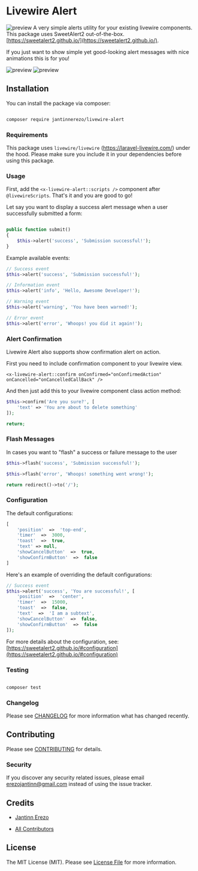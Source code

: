 
# Livewire Alert
![preview](https://banners.beyondco.de/Livewire%20Alert.jpeg?theme=dark&packageName=jantinnerezo%2Flivewire-alert&pattern=architect&style=style_1&description=A+very+simple+SweetAlert2+utility+for+your+Livewire+components&md=1&fontSize=100px&images=https%3A%2F%2Flaravel.com%2Fimg%2Flogomark.min.svg)
A very simple alerts utility for your existing livewire components. This package uses SweetAlert2 out-of-the-box. [https://sweetalert2.github.io/](https://sweetalert2.github.io/).

If you just want to show simple yet good-looking alert messages with nice animations this is for you!

![preview](https://raw.githubusercontent.com/jantinnerezo/livewire-alert/master/toast-preview.gif?token=AHC4OVKI6SNQ6DYWJ3AQQQK64WW6G)
![preview](https://raw.githubusercontent.com/jantinnerezo/livewire-alert/master/popup-preview.gif?token=AHC4OVKI6SNQ6DYWJ3AQQQK64WW6G)


## Installation

You can install the package via composer:

```bash

composer require jantinnerezo/livewire-alert

```

### Requirements

This package uses `livewire/livewire` (https://laravel-livewire.com/) under the hood.
Please make sure you include  it in your dependencies before using this package.

### Usage

First, add the `<x-livewire-alert::scripts />` component after `@livewireScripts`. That's it and you are good to go!

Let say you want to display a success alert message when a user successfully submitted a form:
``` php

public function submit()
{
	$this->alert('success', 'Submission successful!');
}

```

Example available events:

``` php
// Success event
$this->alert('success', 'Submission successful!');

// Information event
$this->alert('info', 'Hello, Awesome Developer!');

// Warning event
$this->alert('warning', 'You have been warned!');

// Error event
$this->alert('error', 'Whoops! you did it again!');

```
### Alert Confirmation
Livewire Alert also supports show confirmation alert on action.

First you need to include confirmation component to your livewire view.

`<x-livewire-alert::confirm onConfirmed="onConfirmedAction" onCancelled="onCancelledCallBack" />`

And then just add this to your livewire component class action method:

``` php
$this->confirm('Are you sure?', [
    'text' => 'You are about to delete something'
]);

return;
```
### Flash Messages
In cases you want to "flash" a success or failure message to the user
``` php
$this->flash('success', 'Submission successful!');

$this->flash('error', 'Whoops! something went wrong!');

return redirect()->to('/');

```

### Configuration
The default configurations:
``` php
[
	'position'  =>  'top-end',
	'timer'  =>  3000,
	'toast'  =>  true,
	'text' => null,
	'showCancelButton'  =>  true,
	'showConfirmButton'  =>  false
]
```
Here's an example of overriding the default configurations:

``` php
// Success event
$this->alert('success', 'You are successful!', [
	'position'  =>  'center',
	'timer'  =>  15000,
	'toast'  =>  false,
	'text'  =>  'I am a subtext',
	'showCancelButton'  =>  false,
	'showConfirmButton'  =>  false
]);
```
For more details about the configuration, see:
[https://sweetalert2.github.io/#configuration](https://sweetalert2.github.io/#configuration)
### Testing



``` bash

composer test

```



### Changelog



Please see [CHANGELOG](CHANGELOG.md) for more information what has changed recently.



## Contributing



Please see [CONTRIBUTING](CONTRIBUTING.md) for details.



### Security



If you discover any security related issues, please email erezojantinn@gmail.com instead of using the issue tracker.



## Credits



-  [Jantinn Erezo](https://github.com/jantinnerezo)

-  [All Contributors](../../contributors)



## License



The MIT License (MIT). Please see [License File](LICENSE.md) for more information.
